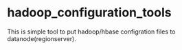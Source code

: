 hadoop_configuration_tools
==========================

This is simple tool to put hadoop/hbase configration files to datanode(regionserver).
